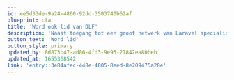 ```yaml
---
id: ee5d33de-9a24-4860-92dd-3503740b62af
blueprint: cta
title: 'Word ook lid van DLF'
description: 'Naast toegang tot een groot netwerk van Laravel specialisten krijg je exclusief toegang tot Laravel events en een keurmerk voor je organisatie. Ook promoten wij onze leden onder toekomstige klanten!'
button_text: 'Word lid'
button_style: primary
updated_by: 8d873b47-ad86-4fd3-9e95-27842ea80beb
updated_at: 1655368542
link: 'entry::3e84afec-448e-4805-8eed-8e209475a28e'
---
```

